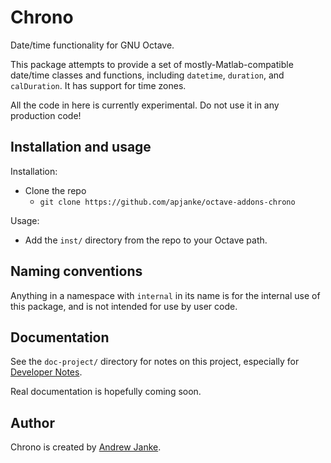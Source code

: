 Chrono
======

Date/time functionality for GNU Octave.

This package attempts to provide a set of mostly-Matlab-compatible date/time classes and functions, including `datetime`, `duration`, and `calDuration`. It has support for time zones.

All the code in here is currently experimental. Do not use it in any production code!

## Installation and usage

Installation:

* Clone the repo
  * `git clone https://github.com/apjanke/octave-addons-chrono`

Usage:
* Add the `inst/` directory from the repo to your Octave path.

## Naming conventions

Anything in a namespace with `internal` in its name is for the internal use of this package, and is not intended for use by user code.

## Documentation

See the `doc-project/` directory for notes on this project, especially for [Developer Notes](doc-project/Developer-Notes.md).

Real documentation is hopefully coming soon.

## Author

Chrono is created by [Andrew Janke](https://apjanke.net).
